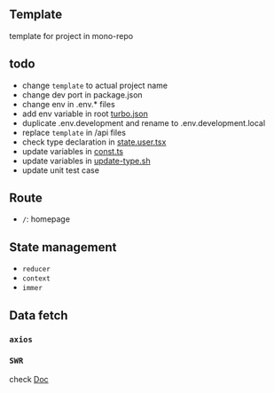 ## Template

template for project in mono-repo


## todo
- change `template` to actual project name
- change dev port in package.json
- change env in .env.* files
- add env variable in root [turbo.json](../../turbo.json)
- duplicate .env.development and rename to .env.development.local
- replace `template` in /api files
- check type declaration in [state.user.tsx](./helper/state/state.user.tsx)
- update variables in [const.ts](./helper/const.ts)
- update variables in [update-type.sh](./helper/update-type.sh)
- update unit test case


## Route

- `/`: homepage


## State management

- `reducer`
- `context`
- `immer`

## Data fetch


### `axios`


### `SWR`

check [Doc](https://swr.vercel.app/)


